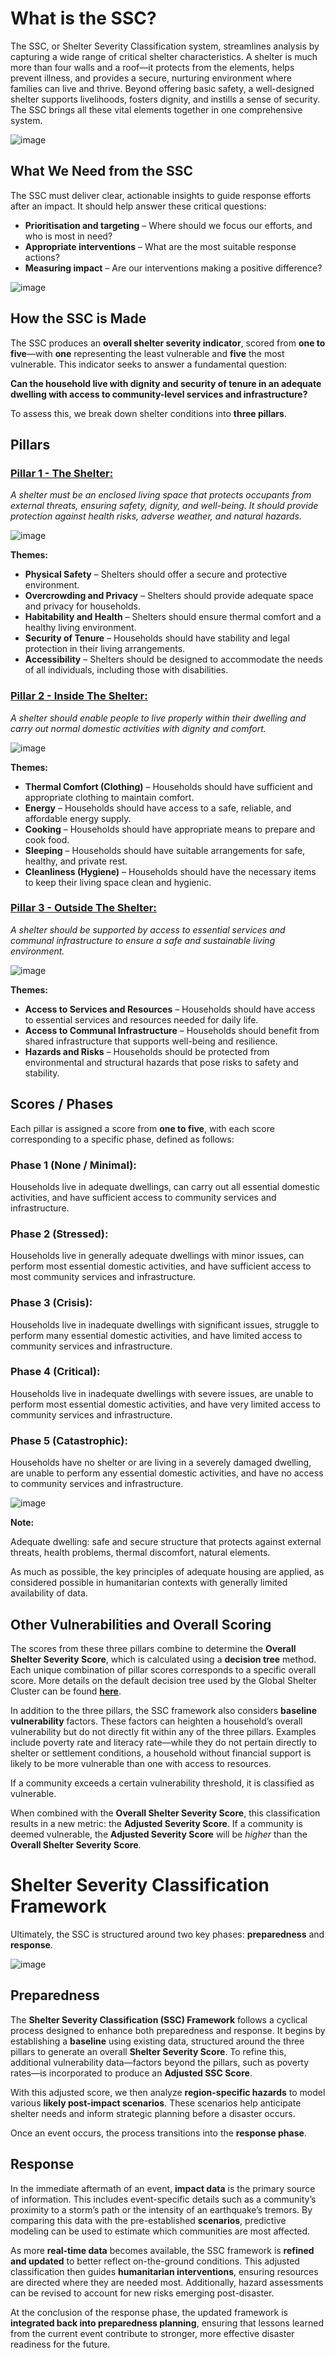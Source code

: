 # What is the SSC?

The SSC, or Shelter Severity Classification system, streamlines analysis by capturing a wide range of critical shelter characteristics. A shelter is much more than four walls and a roof—it protects from the elements, helps prevent illness, and provides a secure, nurturing environment where families can live and thrive. Beyond offering basic safety, a well-designed shelter supports livelihoods, fosters dignity, and instills a sense of security. The SSC brings all these vital elements together in one comprehensive system.

![image](https://github.com/user-attachments/assets/913d6def-54b2-4eb8-9426-3e55e2bca06b)


## What We Need from the SSC

The SSC must deliver clear, actionable insights to guide response efforts after an impact. It should help answer these critical questions:

- **Prioritisation and targeting** – Where should we focus our efforts, and who is most in need?  
- **Appropriate interventions** – What are the most suitable response actions?  
- **Measuring impact** – Are our interventions making a positive difference?  

![image](https://github.com/user-attachments/assets/c78ff126-f607-48a0-9a5a-1da2a0050a47)

## How the SSC is Made

The SSC produces an **overall shelter severity indicator**, scored from **one to five**—with **one** representing the least vulnerable and **five** the most vulnerable. This indicator seeks to answer a fundamental question:  

**Can the household live with dignity and security of tenure in an adequate dwelling with access to community-level services and infrastructure?**  

To assess this, we break down shelter conditions into **three pillars**.  

## Pillars

### **[Pillar 1 - The Shelter:](page2.md)** 

_A shelter must be an enclosed living space that protects occupants from external threats, ensuring safety, dignity, and well-being. It should provide protection against health risks, adverse weather, and natural hazards._

![image](https://github.com/user-attachments/assets/9cc86ab2-2ad4-42a6-b593-7c78386479ec)

**Themes:**  

- **Physical Safety** – Shelters should offer a secure and protective environment.  
- **Overcrowding and Privacy** – Shelters should provide adequate space and privacy for households.  
- **Habitability and Health** – Shelters should ensure thermal comfort and a healthy living environment.  
- **Security of Tenure** – Households should have stability and legal protection in their living arrangements.  
- **Accessibility** – Shelters should be designed to accommodate the needs of all individuals, including those with disabilities.  

### **[Pillar 2 - Inside The Shelter:](page3.md)**

_A shelter should enable people to live properly within their dwelling and carry out normal domestic activities with dignity and comfort._  

![image](https://github.com/user-attachments/assets/0b4babfb-b230-4c23-a560-9018e8afa347)

**Themes:**  

- **Thermal Comfort (Clothing)** – Households should have sufficient and appropriate clothing to maintain comfort.  
- **Energy** – Households should have access to a safe, reliable, and affordable energy supply.  
- **Cooking** – Households should have appropriate means to prepare and cook food.  
- **Sleeping** – Households should have suitable arrangements for safe, healthy, and private rest.  
- **Cleanliness (Hygiene)** – Households should have the necessary items to keep their living space clean and hygienic.  


### **[Pillar 3 - Outside The Shelter:](page4.md)** 

_A shelter should be supported by access to essential services and communal infrastructure to ensure a safe and sustainable living environment._

![image](https://github.com/user-attachments/assets/c66c7b10-28d1-432b-9228-5dbd5524c439)

**Themes:**  

- **Access to Services and Resources** – Households should have access to essential services and resources needed for daily life.  
- **Access to Communal Infrastructure** – Households should benefit from shared infrastructure that supports well-being and resilience.  
- **Hazards and Risks** – Households should be protected from environmental and structural hazards that pose risks to safety and stability.  

## Scores / Phases

Each pillar is assigned a score from **one to five**, with each score corresponding to a specific phase, defined as follows:  

### **Phase 1 (None / Minimal):**

Households live in adequate dwellings, can carry out all essential domestic activities, and have sufficient access to community services and infrastructure.  

### **Phase 2 (Stressed):**

Households live in generally adequate dwellings with minor issues, can perform most essential domestic activities, and have sufficient access to most community services and infrastructure.  

### **Phase 3 (Crisis):**

Households live in inadequate dwellings with significant issues, struggle to perform many essential domestic activities, and have limited access to community services and infrastructure.  

### **Phase 4 (Critical):**

Households live in inadequate dwellings with severe issues, are unable to perform most essential domestic activities, and have very limited access to community services and infrastructure.  

### **Phase 5 (Catastrophic):**

Households have no shelter or are living in a severely damaged dwelling, are unable to perform any essential domestic activities, and have no access to community services and infrastructure.  

![image](https://github.com/user-attachments/assets/81131a87-fbb6-424b-aec3-674921da6617)

**Note:**

Adequate dwelling: safe and secure structure that protects against external threats, health problems, thermal discomfort, natural elements. 

As much as possible, the key principles of adequate housing are applied, as considered possible in humanitarian contexts with generally limited availability of data.

## Other Vulnerabilities and Overall Scoring

The scores from these three pillars combine to determine the **Overall Shelter Severity Score**, which is calculated using a **decision tree** method. Each unique combination of pillar scores corresponds to a specific overall score. More details on the default decision tree used by the Global Shelter Cluster can be found **[here](page5.md)**.

In addition to the three pillars, the SSC framework also considers **baseline vulnerability** factors. These factors can heighten a household’s overall vulnerability but do not directly fit within any of the three pillars. Examples include poverty rate and literacy rate—while they do not pertain directly to shelter or settlement conditions, a household without financial support is likely to be more vulnerable than one with access to resources.

If a community exceeds a certain vulnerability threshold, it is classified as vulnerable. 

When combined with the **Overall Shelter Severity Score**, this classification results in a new metric: the **Adjusted Severity Score**. If a community is deemed vulnerable, the **Adjusted Severity Score** will be _higher_ than the **Overall Shelter Severity Score**.

# Shelter Severity Classification Framework  

Ultimately, the SSC is structured around two key phases: **preparedness** and **response**.  

![image](https://github.com/user-attachments/assets/5297e96f-d440-4f11-8095-ba13c5e523a6)

## Preparedness  

The **Shelter Severity Classification (SSC) Framework** follows a cyclical process designed to enhance both preparedness and response. It begins by establishing a **baseline** using existing data, structured around the three pillars to generate an overall **Shelter Severity Score**. To refine this, additional vulnerability data—factors beyond the pillars, such as poverty rates—is incorporated to produce an **Adjusted SSC Score**.  

With this adjusted score, we then analyze **region-specific hazards** to model various **likely post-impact scenarios**. These scenarios help anticipate shelter needs and inform strategic planning before a disaster occurs.  

Once an event occurs, the process transitions into the **response phase**.  

## Response  

In the immediate aftermath of an event, **impact data** is the primary source of information. This includes event-specific details such as a community’s proximity to a storm’s path or the intensity of an earthquake’s tremors. By comparing this data with the pre-established **scenarios**, predictive modeling can be used to estimate which communities are most affected.  

As more **real-time data** becomes available, the SSC framework is **refined and updated** to better reflect on-the-ground conditions. This adjusted classification then guides **humanitarian interventions**, ensuring resources are directed where they are needed most. Additionally, hazard assessments can be revised to account for new risks emerging post-disaster.  

At the conclusion of the response phase, the updated framework is **integrated back into preparedness planning**, ensuring that lessons learned from the current event contribute to stronger, more effective disaster readiness for the future.  
